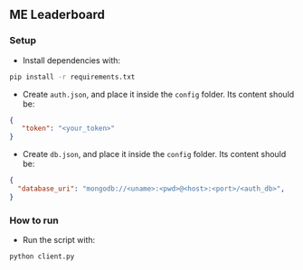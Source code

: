 ## ME Leaderboard

### Setup

- Install dependencies with:

```bash
pip install -r requirements.txt
```

- Create `auth.json`, and place it inside the `config` folder. Its content should be:

```json
{
   "token": "<your_token>"
}
```

- Create `db.json`, and place it inside the `config` folder. Its content should be:

```json
{
  "database_uri": "mongodb://<uname>:<pwd>@<host>:<port>/<auth_db>",
}
```

### How to run

- Run the script with:

```bash
python client.py
```
